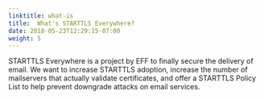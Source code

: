 ```yaml
---
linktitle: what-is
title:  What's STARTTLS Everywhere?
date: 2018-05-23T12:29:15-07:00
weight: 5
---
```


STARTTLS Everywhere is a project by EFF to finally secure the delivery of email. We want to increase STARTTLS adoption, increase the number of mailservers that actually validate certificates, and offer a STARTTLS Policy List to help prevent downgrade attacks on email services.
